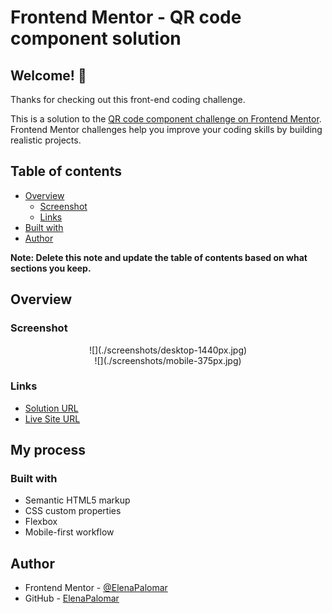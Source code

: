 # Frontend Mentor - QR code component solution

## Welcome! 👋

Thanks for checking out this front-end coding challenge.

This is a solution to the [QR code component challenge on Frontend Mentor](https://www.frontendmentor.io/challenges/qr-code-component-iux_sIO_H). Frontend Mentor challenges help you improve your coding skills by building realistic projects.

## Table of contents

- [Overview](#overview)
  - [Screenshot](#screenshot)
  - [Links](#links)
- [Built with](#built-with)
- [Author](#author)

**Note: Delete this note and update the table of contents based on what sections you keep.**

## Overview

### Screenshot

<center>![](./screenshots/desktop-1440px.jpg)</center>
<center>![](./screenshots/mobile-375px.jpg)</center>

### Links

- [Solution URL](https://github.com/ElenaPalomar/qr-code-component)
- [Live Site URL](https://elenapalomar.github.io/qr-code-component/)

## My process

### Built with

- Semantic HTML5 markup
- CSS custom properties
- Flexbox
- Mobile-first workflow

## Author

- Frontend Mentor - [@ElenaPalomar](https://www.frontendmentor.io/profile/ElenaPalomar)
- GitHub - [ElenaPalomar](https://github.com/search?q=ElenaPalomar)
